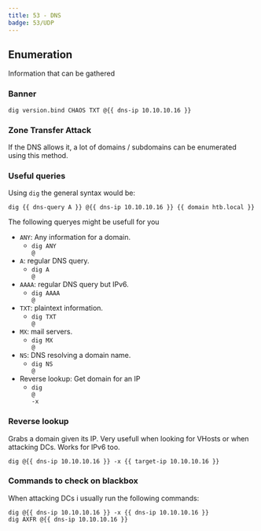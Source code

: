 ```yaml
---
title: 53 - DNS
badge: 53/UDP
---
```



## Enumeration

Information that can be gathered

### Banner

```shell
dig version.bind CHAOS TXT @{{ dns-ip 10.10.10.16 }}
```

### Zone Transfer Attack

If the DNS allows it, a lot of domains / subdomains can be enumerated using this method.

<smart-tabs variable="axfr-with-domain" :tabs="{'with': 'With domain', 'without': 'Without domain'}">
<template v-slot:without>

```shell
dig AXFR @{{ dns-ip 10.10.10.16 }}
```

</template>
<template v-slot:with>

```shell
dig AXFR @{{ dns-ip 10.10.10.16 }} {{ domain htb.local }}
```

</template>
</smart-tabs>

### Useful queries

Using `dig` the general syntax would be:

```shell
dig {{ dns-query A }} @{{ dns-ip 10.10.10.16 }} {{ domain htb.local }}
```

The following queryes might be usefull for you

- `ANY`: Any information for a domain.
  - <code>dig ANY @<smart-variable variable="dns-ip" default-value="10.10.10.16"></smart-variable> <smart-variable variable="domain" default-value="htb.local"></smart-variable></code>
- `A`: regular DNS query.
  - <code>dig A @<smart-variable variable="dns-ip" default-value="10.10.10.16"></smart-variable> <smart-variable variable="domain" default-value="htb.local"></smart-variable></code>
- `AAAA`: regular DNS query but IPv6.
  - <code>dig AAAA @<smart-variable variable="dns-ip" default-value="10.10.10.16"></smart-variable> <smart-variable variable="domain" default-value="htb.local"></smart-variable></code>
- `TXT`: plaintext information.
  - <code>dig TXT @<smart-variable variable="dns-ip" default-value="10.10.10.16"></smart-variable> <smart-variable variable="domain" default-value="htb.local"></smart-variable></code>
- `MX`: mail servers.
  - <code>dig MX @<smart-variable variable="dns-ip" default-value="10.10.10.16"></smart-variable> <smart-variable variable="domain" default-value="htb.local"></smart-variable></code>
- `NS`: DNS resolving a domain name.
  - <code>dig NS @<smart-variable variable="dns-ip" default-value="10.10.10.16"></smart-variable> <smart-variable variable="domain" default-value="htb.local"></smart-variable></code>
- Reverse lookup: Get domain for an IP
  - <code>dig @<smart-variable variable="dns-ip" default-value="10.10.10.16"></smart-variable> -x <smart-variable variable="target-ip" default-value="10.10.10.16"></smart-variable></code>

### Reverse lookup

Grabs a domain given its IP. Very usefull when looking for VHosts or when attacking DCs. Works for IPv6 too.

```shell
dig @{{ dns-ip 10.10.10.16 }} -x {{ target-ip 10.10.10.16 }}
```

### Commands to check on blackbox

When attacking DCs i usually run the following commands:

```shell
dig @{{ dns-ip 10.10.10.16 }} -x {{ dns-ip 10.10.10.16 }}
dig AXFR @{{ dns-ip 10.10.10.16 }}
```
